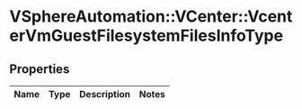 # VSphereAutomation::VCenter::VcenterVmGuestFilesystemFilesInfoType

## Properties
Name | Type | Description | Notes
------------ | ------------- | ------------- | -------------


